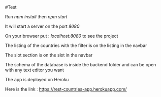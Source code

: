 #Test 

Run *npm install* then *npm start*

It will start a server on the port *8080*

On your browser put : *localhost:8080* to see the project

The listing of the countries with the filter is on the listing in the navbar

The slot section is on the slot in the navbar

The schema of the database is inside the backend folder and can be open with any text editor you want

The app is deployed on Heroku

Here is the link : https://rest-countries-app.herokuapp.com/